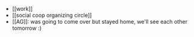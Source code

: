 - [[work]]
- [[social coop organizing circle]]
- [[AG]]: was going to come over but stayed home, we'll see each other tomorrow :) 
